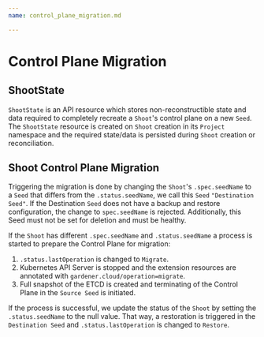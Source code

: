 ```yaml
---
name: control_plane_migration.md

---
```

Control Plane Migration
=======================

ShootState
----------

`ShootState` is an API resource which stores non-reconstructible state and data required to completely recreate a `Shoot`'s control plane on a new `Seed`. The `ShootState` resource is created on `Shoot` creation in its `Project` namespace and the required state/data is persisted during `Shoot` creation or reconciliation.

Shoot Control Plane Migration
-----------------------------

Triggering the migration is done by changing the `Shoot`'s `.spec.seedName` to a `Seed` that differs from the `.status.seedName`, we call this `Seed` `"Destination Seed"`. If the Destination `Seed` does not have a backup and restore configuration, the change to `spec.seedName` is rejected. Additionally, this Seed must not be set for deletion and must be healthy.

If the `Shoot` has different `.spec.seedName` and `.status.seedName` a process is started to prepare the Control Plane for migration:

1. `.status.lastOperation` is changed to `Migrate`.
2. Kubernetes API Server is stopped and the extension resources are annotated with `gardener.cloud/operation=migrate`.
3. Full snapshot of the ETCD is created and terminating of the Control Plane in the `Source Seed` is initiated.

If the process is successful, we update the status of the `Shoot` by setting the `.status.seedName` to the null value. That way, a restoration is triggered in the `Destination Seed` and `.status.lastOperation` is changed to `Restore`.

